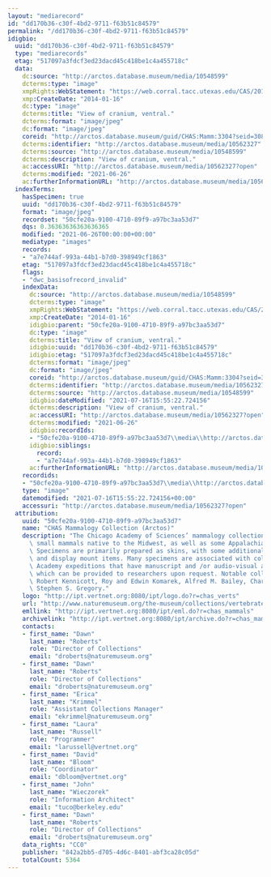```yaml
---
layout: "mediarecord"
id: "dd170b36-c30f-4bd2-9711-f63b51c84579"
permalink: "/dd170b36-c30f-4bd2-9711-f63b51c84579"
idigbio:
  uuid: "dd170b36-c30f-4bd2-9711-f63b51c84579"
  type: "mediarecords"
  etag: "517097a3fdcf3ed23dacd45c418be1c4a455718c"
  data:
    dc:source: "http://arctos.database.museum/media/10548599"
    dcterms:type: "image"
    xmpRights:WebStatement: "https://web.corral.tacc.utexas.edu/CAS/20161217-02/jpg/chas_mamm_3304.6.jpg"
    xmp:CreateDate: "2014-01-16"
    dc:type: "image"
    dcterms:title: "View of cranium, ventral."
    dcterms:format: "image/jpeg"
    dc:format: "image/jpeg"
    coreid: "http://arctos.database.museum/guid/CHAS:Mamm:3304?seid=3088433"
    dcterms:identifier: "http://arctos.database.museum/media/10562327"
    dcterms:source: "http://arctos.database.museum/media/10548599"
    dcterms:description: "View of cranium, ventral."
    ac:accessURI: "http://arctos.database.museum/media/10562327?open"
    dcterms:modified: "2021-06-26"
    ac:furtherInformationURL: "http://arctos.database.museum/media/10562327"
  indexTerms:
    hasSpecimen: true
    uuid: "dd170b36-c30f-4bd2-9711-f63b51c84579"
    format: "image/jpeg"
    recordset: "50cfe20a-9100-4710-89f9-a97bc3aa53d7"
    dqs: 0.36363636363636365
    modified: "2021-06-26T00:00:00+00:00"
    mediatype: "images"
    records:
    - "a7e744af-993a-44b1-b7d0-398949cf1863"
    etag: "517097a3fdcf3ed23dacd45c418be1c4a455718c"
    flags:
    - "dwc_basisofrecord_invalid"
    indexData:
      dc:source: "http://arctos.database.museum/media/10548599"
      dcterms:type: "image"
      xmpRights:WebStatement: "https://web.corral.tacc.utexas.edu/CAS/20161217-02/jpg/chas_mamm_3304.6.jpg"
      xmp:CreateDate: "2014-01-16"
      idigbio:parent: "50cfe20a-9100-4710-89f9-a97bc3aa53d7"
      dc:type: "image"
      dcterms:title: "View of cranium, ventral."
      idigbio:uuid: "dd170b36-c30f-4bd2-9711-f63b51c84579"
      idigbio:etag: "517097a3fdcf3ed23dacd45c418be1c4a455718c"
      dcterms:format: "image/jpeg"
      dc:format: "image/jpeg"
      coreid: "http://arctos.database.museum/guid/CHAS:Mamm:3304?seid=3088433"
      dcterms:identifier: "http://arctos.database.museum/media/10562327"
      dcterms:source: "http://arctos.database.museum/media/10548599"
      idigbio:dateModified: "2021-07-16T15:55:22.724156"
      dcterms:description: "View of cranium, ventral."
      ac:accessURI: "http://arctos.database.museum/media/10562327?open"
      dcterms:modified: "2021-06-26"
      idigbio:recordIds:
      - "50cfe20a-9100-4710-89f9-a97bc3aa53d7\\media\\http://arctos.database.museum/media/10562327"
      idigbio:siblings:
        record:
        - "a7e744af-993a-44b1-b7d0-398949cf1863"
      ac:furtherInformationURL: "http://arctos.database.museum/media/10562327"
    recordids:
    - "50cfe20a-9100-4710-89f9-a97bc3aa53d7\\media\\http://arctos.database.museum/media/10562327"
    type: "image"
    datemodified: "2021-07-16T15:55:22.724156+00:00"
    accessuri: "http://arctos.database.museum/media/10562327?open"
  attribution:
    uuid: "50cfe20a-9100-4710-89f9-a97bc3aa53d7"
    name: "CHAS Mammalogy Collection (Arctos)"
    description: "The Chicago Academy of Sciences’ mammalogy collection contains mostly\
      \ small mammals native to the Midwest, as well as some Appalachian species.\
      \ Specimens are primarily prepared as skins, with some additional osteological\
      \ and display mount items. Many specimens are associated with collectors or\
      \ Academy expeditions that have manuscript and /or audio-visual archival material,\
      \ which can be provided to researchers upon request. Notable collectors include\
      \ Robert Kennicott, Roy and Edwin Komarek, Alfred M. Bailey, Charles D. Brower,\
      \ Stephen S. Gregory."
    logo: "http://ipt.vertnet.org:8080/ipt/logo.do?r=chas_verts"
    url: "http://www.naturemuseum.org/the-museum/collections/vertebrates"
    emllink: "http://ipt.vertnet.org:8080/ipt/eml.do?r=chas_mammals"
    archivelink: "http://ipt.vertnet.org:8080/ipt/archive.do?r=chas_mammals"
    contacts:
    - first_name: "Dawn"
      last_name: "Roberts"
      role: "Director of Collections"
      email: "droberts@naturemuseum.org"
    - first_name: "Dawn"
      last_name: "Roberts"
      role: "Director of Collections"
      email: "droberts@naturemuseum.org"
    - first_name: "Erica"
      last_name: "Krimmel"
      role: "Assistant Collections Manager"
      email: "ekrimmel@naturemuseum.org"
    - first_name: "Laura"
      last_name: "Russell"
      role: "Programmer"
      email: "larussell@vertnet.org"
    - first_name: "David"
      last_name: "Bloom"
      role: "Coordinator"
      email: "dbloom@vertnet.org"
    - first_name: "John"
      last_name: "Wieczorek"
      role: "Information Architect"
      email: "tuco@berkeley.edu"
    - first_name: "Dawn"
      last_name: "Roberts"
      role: "Director of Collections"
      email: "droberts@naturemuseum.org"
    data_rights: "CC0"
    publisher: "842a2bb5-d705-4d6c-8401-abf3ca28c05d"
    totalCount: 5364
---
```

